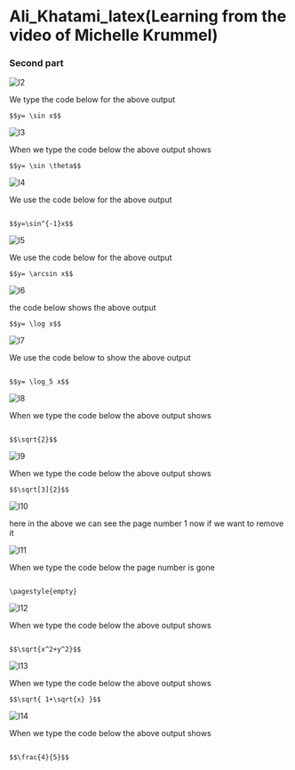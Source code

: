 # Ali_Khatami_latex(Learning from the video of Michelle Krummel)

### Second part 

![l2](https://github.com/C191068/Ali_Khatami_latex/assets/89090776/614043f3-a505-4391-92cc-34dc86b26ffa)

We type the code below for the above output <br>

```
$$y= \sin x$$

```

![l3](https://github.com/C191068/Ali_Khatami_latex/assets/89090776/7dd76079-8abd-473d-9d6e-56e93f9d8c6d)

When we type the code below the above output shows <br>

```
$$y= \sin \theta$$

```

![l4](https://github.com/C191068/Ali_Khatami_latex2/assets/89090776/84f5b1c4-b0e8-4266-8d4f-e6f85b39f734)

We use the code below for the above output <br>

```

$$y=\sin^{-1}x$$

```

![l5](https://github.com/C191068/Ali_Khatami_latex2/assets/89090776/6d360dbf-cf16-4a63-bff0-2b8168b75b44)

We use the code below for the above output <br>

```
$$y= \arcsin x$$

```


![l6](https://github.com/C191068/Ali_Khatami_latex2/assets/89090776/232ce9bb-3d12-442a-8669-40ddabb18883)

the code below shows the above output <br>

```
$$y= \log x$$

```

![l7](https://github.com/C191068/Ali_Khatami_latex2/assets/89090776/737e005a-7d78-49be-b7c7-3bbe49a9caa0)

We use the code below to show the above output <br>

```

$$y= \log_5 x$$

```


![l8](https://github.com/C191068/Ali_Khatami_latex2/assets/89090776/c4e5527e-e3e6-4f88-931d-5462e0c97e34)


When we type the code below the above output shows <br>

```

$$\sqrt{2}$$

```


![l9](https://github.com/C191068/Ali_Khatami_latex2/assets/89090776/a2792ecc-6667-4198-b6af-dfa0440d0b44)

When we type the code below the above output shows <br>

```
$$\sqrt[3]{2}$$

```


![l10](https://github.com/C191068/Ali_Khatami_latex2/assets/89090776/f007d844-605e-4396-8d05-38791a345f77)

here in the above we can see the page number 1 now if we want to remove it <br>

![l11](https://github.com/C191068/Ali_Khatami_latex2/assets/89090776/582202cc-4b58-4873-bbb7-331929f7109b)

When we type the code below the page number is gone  <br>

```

\pagestyle{empty}

```

![l12](https://github.com/C191068/Ali_Khatami_latex2/assets/89090776/cb31a00b-7c76-40c9-b2dc-4b9951381e6e)

When we type the code below the above output shows <br>

```

$$\sqrt{x^2+y^2}$$

```


![l13](https://github.com/C191068/Ali_Khatami_latex2/assets/89090776/48adb3df-a6b9-47f8-b0d5-402a95cdbbff)

When we type the code below the above output shows <br>

```
$$\sqrt{ 1+\sqrt{x} }$$

```


![l14](https://github.com/C191068/Ali_Khatami_latex2/assets/89090776/db5c8175-85ff-44f5-959f-8a1692825d59)

When we type the code below the above output shows <br>

```

$$\frac{4}{5}$$

```
















